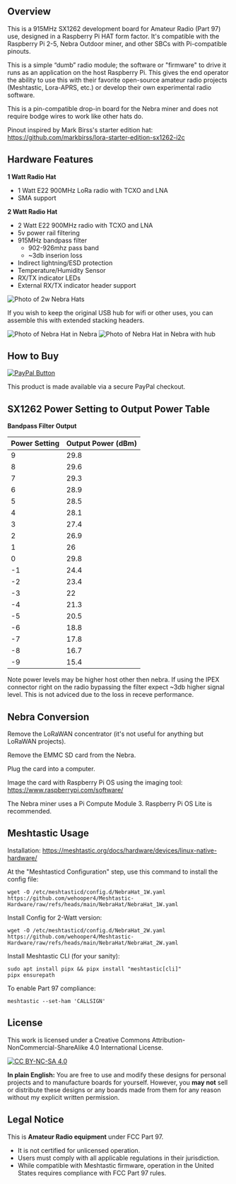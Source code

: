 ## Overview

This is a 915MHz SX1262 development board for Amateur Radio (Part 97) use, designed in a Raspberry Pi HAT form factor. It's compatible with the Raspberry Pi 2-5, Nebra Outdoor miner, and other SBCs with Pi-compatible pinouts.

This is a simple “dumb” radio module; the software or "firmware" to drive it runs as an application on the host Raspberry Pi. This gives the end operator the ability to use this with their favorite open-source amateur radio projects (Meshtastic, Lora-APRS, etc.) or develop their own experimental radio software.

This is a pin-compatible drop-in board for the Nebra miner and does not require bodge wires to work like other hats do.

Pinout inspired by Mark Birss's starter edition hat:
https://github.com/markbirss/lora-starter-edition-sx1262-i2c

## Hardware Features

**1 Watt Radio Hat**
* 1 Watt E22 900MHz LoRa radio with TCXO and LNA
* SMA support

**2 Watt Radio Hat**
* 2 Watt E22 900MHz radio with TCXO and LNA
* 5v power rail filtering
* 915MHz bandpass filter
  * 902-926mhz pass band
  * ~3db inserion loss
* Indirect lightning/ESD protection
* Temperature/Humidity Sensor
* RX/TX indicator LEDs
* External RX/TX indicator header support

![Photo of 2w Nebra Hats](/static/IMG_2807.jpeg)

If you wish to keep the original USB hub for wifi or other uses, you can assemble this with extended stacking headers.

![Photo of Nebra Hat in Nebra](/static/IMG_2808.jpeg)
![Photo of Nebra Hat in Nebra with hub](/static/IMG_2809.jpeg)

## How to Buy

[![PayPal Button](https://www.paypalobjects.com/en_US/i/btn/btn_buynowCC_LG.gif)](https://www.paypal.com/ncp/payment/JJFE6EMD4NHP2)

This product is made available via a secure PayPal checkout.

## SX1262 Power Setting to Output Power Table

**Bandpass Filter Output**

|Power Setting | Output Power (dBm)|
|---|---|
|9 | 29.8|
|8 | 29.6|
|7 | 29.3|
|6 | 28.9|
|5 | 28.5|
|4 | 28.1|
|3 | 27.4|
|2 | 26.9|
|1 | 26|
|0 | 29.8|
|-1 | 24.4|
|-2 | 23.4|
|-3 | 22|
|-4 | 21.3|
|-5 | 20.5|
|-6 | 18.8|
|-7 | 17.8|
|-8 | 16.7|
|-9 | 15.4|

Note power levels may be higher host other then nebra. If using the IPEX connector right on the radio bypassing the filter expect ~3db higher signal level. This is not adviced due to the loss in receve performance.

## Nebra Conversion

Remove the LoRaWAN concentrator (it's not useful for anything but LoRaWAN projects).

Remove the EMMC SD card from the Nebra.

Plug the card into a computer.

Image the card with Raspberry Pi OS using the imaging tool: https://www.raspberrypi.com/software/

The Nebra miner uses a Pi Compute Module 3. Raspberry Pi OS Lite is recommended.

## Meshtastic Usage

Installation: https://meshtastic.org/docs/hardware/devices/linux-native-hardware/

At the "Meshtasticd Configuration" step, use this command to install the config file:

```
wget -O /etc/meshtasticd/config.d/NebraHat_1W.yaml https://github.com/wehooper4/Meshtastic-Hardware/raw/refs/heads/main/NebraHat/NebraHat_1W.yaml
```

Install Config for 2-Watt version:
```
wget -O /etc/meshtasticd/config.d/NebraHat_2W.yaml https://github.com/wehooper4/Meshtastic-Hardware/raw/refs/heads/main/NebraHat/NebraHat_2W.yaml
```

Install Meshtastic CLI (for your sanity):
```
sudo apt install pipx && pipx install "meshtastic[cli]"
pipx ensurepath
```

To enable Part 97 compliance:
```
meshtastic --set-ham 'CALLSIGN'
```

## License
This work is licensed under a Creative Commons Attribution-NonCommercial-ShareAlike 4.0 International License.

[![CC BY-NC-SA 4.0](https://licensebuttons.net/l/by-nc-sa/4.0/88x31.png)](https://creativecommons.org/licenses/by-nc-sa/4.0/)

**In plain English:** You are free to use and modify these designs for personal projects and to manufacture boards for yourself. However, you **may not** sell or distribute these designs or any boards made from them for any reason without my explicit written permission.

## Legal Notice
This is **Amateur Radio equipment** under FCC Part 97.

* It is not certified for unlicensed operation.
* Users must comply with all applicable regulations in their jurisdiction.
* While compatible with Meshtastic firmware, operation in the United States requires compliance with FCC Part 97 rules.
